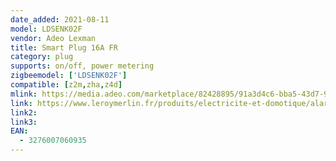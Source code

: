 ```yaml
---
date_added: 2021-08-11
model: LDSENK02F
vendor: Adeo Lexman
title: Smart Plug 16A FR
category: plug
supports: on/off, power metering
zigbeemodel: ['LDSENK02F']
compatible: [z2m,zha,z4d]
mlink: https://media.adeo.com/marketplace/82428895/91a3d4c6-bba5-43d7-93e5-5f64aff7ddfe.pdf
link: https://www.leroymerlin.fr/produits/electricite-et-domotique/alarme/alarme-maison/alarme-maison-sans-fil/alarme-lexman/prise-connectee-16a-3680w-lexman-82428895.html
link2: 
link3: 
EAN: 
  - 3276007060935
---
```

